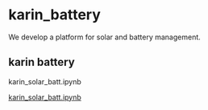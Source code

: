 # karin_battery
We develop a platform for solar and battery management.

## karin battery

karin_solar_batt.ipynb <p><a href="https://colab.research.google.com/drive/1VaVrxP7Dj3-f1GNC2hqIcnd0v5Uziblm?usp=sharing">karin_solar_batt.ipynb</a></p>
